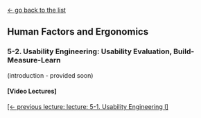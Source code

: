 [← go back to the list](https://HandongHCI.github.io/Courses)

## Human Factors and Ergonomics

### 5-2. Usability Engineering: Usability Evaluation, Build-Measure-Learn

(introduction - provided soon)

#### [Video Lectures]




[[← previous lecture: lecture: 5-1. Usability Engineering I]](HFE05_1.md)